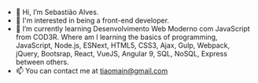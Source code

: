 - 👋 Hi, I’m Sebastião Alves.
- 👀 I'm interested in being a front-end developer.
- 🌱 I’m currently learning Desenvolvimento Web Moderno com JavaScript from COD3R. Where am I learning the basics of programming, JavaScript, Node.js, ESNext, HTML5, CSS3, Ajax, Gulp, Webpack, jQuery, Bootsrap, React, VueJS, Angular 9, SQL, NoSQL, Express between others.
- 📫 You can contact me at tiaomain@gmail.com

<!---
Tiaomain/Tiaomain is a ✨ special ✨ repository because its `README.md` (this file) appears on your GitHub profile.
You can click the Preview link to take a look at your changes.
--->
